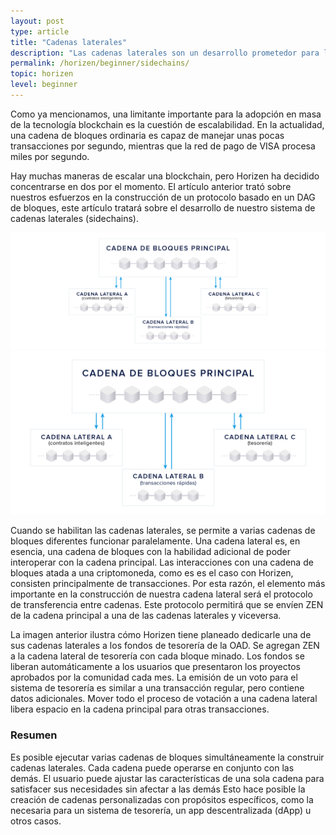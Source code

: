 ```yaml
---
layout: post
type: article
title: "Cadenas laterales"
description: "Las cadenas laterales son un desarrollo prometedor para las cadenas de bloques. Hablaremos de qué son y cómo pensamos implementarlas."
permalink: /horizen/beginner/sidechains/
topic: horizen
level: beginner
---
```


Como ya mencionamos, una limitante importante para la adopción en masa de la tecnología blockchain es la cuestión de escalabilidad. En la actualidad, una cadena de bloques ordinaria es capaz de manejar unas pocas transacciones por segundo, mientras que la red de pago de VISA procesa miles por segundo.

Hay muchas maneras de escalar una blockchain, pero Horizen ha decidido concentrarse en dos por el momento. El artículo anterior trató sobre nuestros esfuerzos en la construcción de un protocolo basado en un DAG de bloques, este artículo tratará sobre el desarrollo de nuestro sistema de cadenas laterales (sidechains).

![Sidechains in ES](/assets/post_files/horizen/beginner/sidechains/ES_sidechains_D.jpg)
![Sidechains in ES](/assets/post_files/horizen/beginner/sidechains/ES_sidechains_M.jpg)

Cuando se habilitan las cadenas laterales, se permite a varias cadenas de bloques diferentes funcionar paralelamente. Una cadena lateral es, en esencia, una cadena de bloques con la habilidad adicional de poder interoperar con la cadena principal. Las interacciones con una cadena de bloques atada a una criptomoneda, como es es el caso con Horizen, consisten principalmente de transacciones. Por esta razón, el elemento más importante en la construcción de nuestra cadena lateral será el protocolo de transferencia entre cadenas. Este protocolo permitirá que se envíen ZEN de la cadena principal a una de las cadenas laterales y viceversa.

La imagen anterior ilustra cómo Horizen tiene planeado dedicarle una de sus cadenas laterales a los fondos de tesorería de la OAD. Se agregan ZEN a la cadena lateral de tesorería con cada bloque minado. Los fondos se liberan automáticamente a los usuarios que presentaron los proyectos aprobados por la comunidad cada mes. La emisión de un voto para el sistema de tesorería es similar a una transacción regular, pero contiene datos adicionales. Mover todo el proceso de votación a una cadena lateral libera espacio en la cadena principal para otras transacciones.

### Resumen

Es posible ejecutar varias cadenas de bloques simultáneamente la construir cadenas laterales. Cada cadena puede operarse en conjunto con las demás. El usuario puede ajustar las características de una sola cadena para satisfacer sus necesidades sin afectar a las demás Esto hace posible la creación de cadenas personalizadas con propósitos específicos, como la necesaria para un sistema de tesorería, un app descentralizada (dApp) u otros casos.
